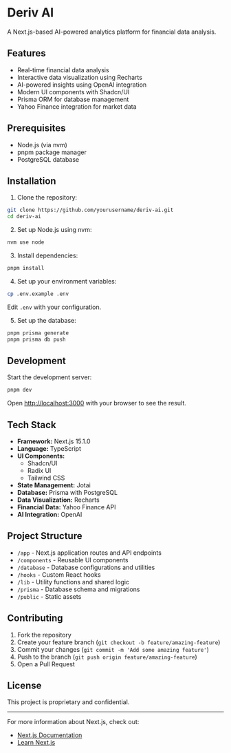 # Deriv AI

A Next.js-based AI-powered analytics platform for financial data analysis.

## Features

- Real-time financial data analysis
- Interactive data visualization using Recharts
- AI-powered insights using OpenAI integration
- Modern UI components with Shadcn/UI
- Prisma ORM for database management
- Yahoo Finance integration for market data

## Prerequisites

- Node.js (via nvm)
- pnpm package manager
- PostgreSQL database

## Installation

1. Clone the repository:
```bash
git clone https://github.com/yourusername/deriv-ai.git
cd deriv-ai
```

2. Set up Node.js using nvm:
```bash
nvm use node
```

3. Install dependencies:
```bash
pnpm install
```

4. Set up your environment variables:
```bash
cp .env.example .env
```
Edit `.env` with your configuration.

5. Set up the database:
```bash
pnpm prisma generate
pnpm prisma db push
```

## Development

Start the development server:

```bash
pnpm dev
```

Open [http://localhost:3000](http://localhost:3000) with your browser to see the result.

## Tech Stack

- **Framework:** Next.js 15.1.0
- **Language:** TypeScript
- **UI Components:** 
  - Shadcn/UI
  - Radix UI
  - Tailwind CSS
- **State Management:** Jotai
- **Database:** Prisma with PostgreSQL
- **Data Visualization:** Recharts
- **Financial Data:** Yahoo Finance API
- **AI Integration:** OpenAI

## Project Structure

- `/app` - Next.js application routes and API endpoints
- `/components` - Reusable UI components
- `/database` - Database configurations and utilities
- `/hooks` - Custom React hooks
- `/lib` - Utility functions and shared logic
- `/prisma` - Database schema and migrations
- `/public` - Static assets

## Contributing

1. Fork the repository
2. Create your feature branch (`git checkout -b feature/amazing-feature`)
3. Commit your changes (`git commit -m 'Add some amazing feature'`)
4. Push to the branch (`git push origin feature/amazing-feature`)
5. Open a Pull Request

## License

This project is proprietary and confidential.

---

For more information about Next.js, check out:
- [Next.js Documentation](https://nextjs.org/docs)
- [Learn Next.js](https://nextjs.org/learn)
